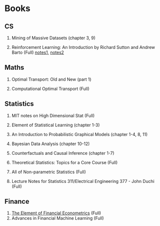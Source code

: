 # Books

## CS

1. Mining of Massive Datasets (chapter 3, 9)

2. Reinforcement Learning: An Introduction by Richard Sutton and Andrew Barto (Full) [notes1](../notes/RL_Book1.html), [notes2](../notes/RL_Book2.html)

## Maths

1. Optimal Transport: Old and New (part 1)

2. Computational Optimal Transport (Full)

## Statistics

1. MIT notes on High Dimensional Stat (Full)

2. Element of Statistical Learning (chapter 1-3)

3. An Introduction to Probabilistic Graphical Models (chapter 1-4, 8, 11)

4. Bayesian Data Analysis (chapter 10-12)

5. Counterfactuals and Causal Inference (chapter 1-7)

6. Theoretical Statistics: Topics for a Core Course (Full)

7. All of Non-parametric Statistics (Full)

9. Lecture Notes for Statistics 311/Electrical Engineering 377 - John Duchi (Full)

## Finance

1. [The Element of Financial Econometrics]((../notes/Fin_Fan_Book.html)) (Full)
2. Advances in Financial Machine Learning (Full)